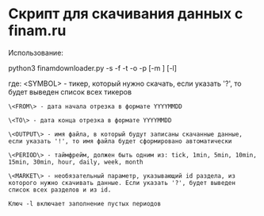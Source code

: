 # Скрипт для скачивания данных с finam.ru

Использование:

python3 finamdownloader.py -s <SYMBOL> -f <FROM> -t <TO> -o <FILENAME> -p <PERIOD> \[-m <MARKET>\] \[-l\]

где:
    \<SYMBOL\> - тикер, который нужно скачать, если указать '?', то будет выведен список всех тикеров

    \<FROM\> - дата начала отрезка в формате YYYYMMDD

    \<TO\> - дата конца отрезка в формате YYYYMMDD
    
    \<OUTPUT\> - имя файла, в который будут записаны скачанные данные, если указать '!', то имя файла будет сформировано автоматически

    \<PERIOD\> - таймфрейм, должен быть одним из: tick, 1min, 5min, 10min, 15min, 30min, hour, daily, week, month
    
    \<MARKET\> - необязательный параметр, указывающий id раздела, из которого нужно скачивать данные. Если указать '?', будет выведен список всех разделов и из id.

    Ключ -l включает заполнение пустых периодов

